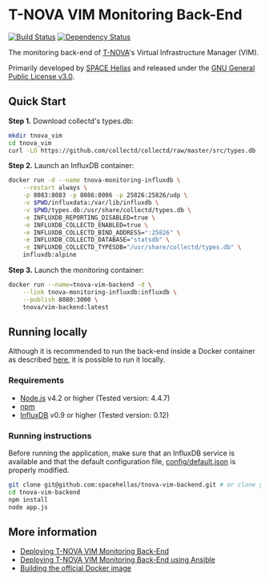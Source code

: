 # T-NOVA VIM Monitoring Back-End

[![Build Status](https://travis-ci.org/spacehellas/tnova-vim-backend.svg?branch=master)](https://travis-ci.org/spacehellas/tnova-vim-backend) [![Dependency Status](https://david-dm.org/spacehellas/tnova-vim-backend.svg?theme=shields.io)](https://david-dm.org/spacehellas/tnova-vim-backend)

The monitoring back-end of [T-NOVA](http://www.t-nova.eu/)'s Virtual
Infrastructure Manager (VIM).

Primarily developed by [SPACE Hellas](http://www.space.gr/) and released under
the [GNU General Public License v3.0](LICENSE.txt).

## Quick Start

**Step 1.** Download collectd's types.db:

```sh
mkdir tnova_vim
cd tnova_vim
curl -LO https://github.com/collectd/collectd/raw/master/src/types.db
```

**Step 2.** Launch an InfluxDB container:

```sh
docker run -d --name tnova-monitoring-influxdb \
    --restart always \
    -p 8083:8083 -p 8086:8086 -p 25826:25826/udp \
    -v $PWD/influxdata:/var/lib/influxdb \
    -v $PWD/types.db:/usr/share/collectd/types.db \
    -e INFLUXDB_REPORTING_DISABLED=true \
    -e INFLUXDB_COLLECTD_ENABLED=true \
    -e INFLUXDB_COLLECTD_BIND_ADDRESS=":25826" \
    -e INFLUXDB_COLLECTD_DATABASE="statsdb" \
    -e INFLUXDB_COLLECTD_TYPESDB="/usr/share/collectd/types.db" \
    influxdb:alpine
```

**Step 3.** Launch the monitoring container:

```sh
docker run --name=tnova-vim-backend -d \
    --link tnova-monitoring-influxdb:influxdb \
    --publish 8080:3000 \
    tnova/vim-backend:latest
```

## Running locally

Although it is recommended to run the back-end inside a Docker container as
described [here](documentation/deploying.md), it is possible to run it locally.

### Requirements

* [Node.js](https://nodejs.org/) v4.2 or higher (Tested version: 4.4.7)
* [npm](https://www.npmjs.com/)
* [InfluxDB](https://influxdb.com/) v0.9 or higher (Tested version: 0.12)

### Running instructions

Before running the application, make sure that an InfluxDB service is available
and that the default configuration file,
[config/default.json](config/default.json) is properly modified.

```sh
git clone git@github.com:spacehellas/tnova-vim-backend.git # or clone your own fork
cd tnova-vim-backend
npm install
node app.js
```

## More information

* [Deploying T-NOVA VIM Monitoring Back-End](documentation/deploying.md)
* [Deploying T-NOVA VIM Monitoring Back-End using Ansible](contrib/ansible/README.md)
* [Building the official Docker image](documentation/building.md)
